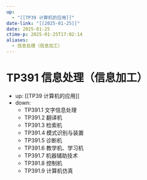 ```yaml
---
up:
  - "[[TP39 计算机的应用]]"
date-link: "[[2025-01-25]]"
date: 2025-01-25
ctime-p: 2025-01-25T17:02:14
aliases:
  - 信息处理（信息加工）
---
```


# TP391 信息处理（信息加工）

- up: [[TP39 计算机的应用]]
- down:	
	- TP391.1 文字信息处理
	- TP391.2 翻译机
	- TP391.3 检索机
	- TP391.4 模式识别与装置
	- TP391.5 诊断机
	- TP391.6 教学机、学习机
	- TP391.7 机器辅助技术
	- TP391.8 控制机
	- TP391.9 计算机仿真
	
